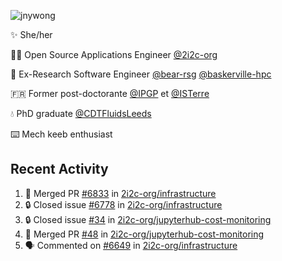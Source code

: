 ![jnywong](https://readme-typing-svg.demolab.com/?font=Intel+One+Mono&size=36&duration=3000&pause=1000&color=6bc46d&vCenter=true&width=170&lines=jnywong)

✨ She/her

👩‍💻 Open Source Applications Engineer [@2i2c-org](https://2i2c.org/)

🐻 Ex-Research Software Engineer [@bear-rsg](https://github.com/bear-rsg) [@baskerville-hpc](https://github.com/baskerville-hpc) 

🇫🇷 Former post-doctorante [@IPGP](https://github.com/IPGP) et [@ISTerre](https://www.isterre.fr/) 

💧 PhD graduate [@CDTFluidsLeeds](https://fluid-dynamics.leeds.ac.uk/) 

⌨️ Mech keeb enthusiast 

## Recent Activity 

<!--START_SECTION:activity-->
1. 🎉 Merged PR [#6833](https://github.com/2i2c-org/infrastructure/pull/6833) in [2i2c-org/infrastructure](https://github.com/2i2c-org/infrastructure)
2. 🔒 Closed issue [#6778](https://github.com/2i2c-org/infrastructure/issues/6778) in [2i2c-org/infrastructure](https://github.com/2i2c-org/infrastructure)
3. 🔒 Closed issue [#34](https://github.com/2i2c-org/jupyterhub-cost-monitoring/issues/34) in [2i2c-org/jupyterhub-cost-monitoring](https://github.com/2i2c-org/jupyterhub-cost-monitoring)
4. 🎉 Merged PR [#48](https://github.com/2i2c-org/jupyterhub-cost-monitoring/pull/48) in [2i2c-org/jupyterhub-cost-monitoring](https://github.com/2i2c-org/jupyterhub-cost-monitoring)
5. 🗣 Commented on [#6649](https://github.com/2i2c-org/infrastructure/issues/6649#issuecomment-3352981610) in [2i2c-org/infrastructure](https://github.com/2i2c-org/infrastructure)
<!--END_SECTION:activity-->
